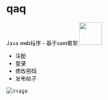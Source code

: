 # qaq
Java web程序 - 基于ssm框架 <img src="https://github.com/SAWARATSUKI/KawaiiLogos/blob/main/IntelliJ%20IDEA/IntelliJ%20IDEA.png"  width="60" />
- 注册
- 登录
- 修改密码
- 发布帖子

![image](https://github.com/tangwenlongNO1/qaq/assets/106858241/17c3bdfc-27b9-4607-83a0-f25e65531544)

